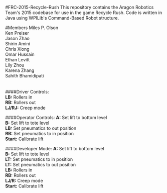 #FRC-2015-Recycle-Rush
This repository contains the Aragon Robotics Team's 2015 codebase for use in the game Recycle Rush. Code is written in Java using WPILib's Command-Based Robot structure.

#Members
Miles P. Olson  
Ken Preiser  
Jason Zhao  
Shirin Amini  
Chris Xiong  
Omar Hussain  
Ethan Levitt  
Lily Zhou  
Karena Zhang  
Sahith Bhamidipati
<br><br><br>
####Driver Controls:  
<b>LB:</b> Rollers in  
<b>RB:</b> Rollers out  
<b>LJ/RJ:</b> Creep mode 

####Operator Controls:
<b>A:</b> Set lift to bottom level  
<b>B:</b> Set lift to tote level  
<b>LB:</b> Set pneumatics to out position  
<b>RB:</b> Set pneumatics to in position  
<b>Start:</b> Calibrate lift

####Developer Mode:
<b>A:</b> Set lift to bottom level  
<b>B:</b> Set lift to tote level   
<b>LT:</b> Set pneumatics to in position  
<b>LT:</b> Set pneumatics to out position  
<b>LB:</b> Rollers in  
<b>RB:</b> Rollers out  
<b>LJ/R:</b> Creep mode   
<b>Start:</b> Calibrate lift
